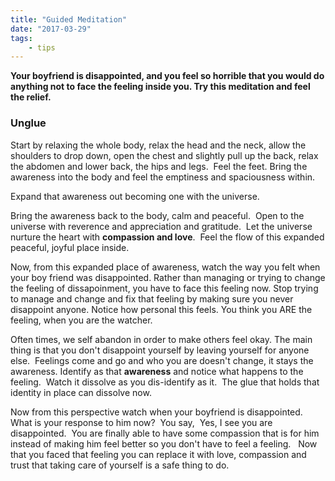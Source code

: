 ```yaml
---
title: "Guided Meditation"
date: "2017-03-29"
tags:
    - tips
---
```


**Your boyfriend is disappointed, and you feel so horrible that you would do
anything not to face the feeling inside you. Try this meditation and feel the
relief.**

### Unglue

Start by relaxing the whole body, relax the head and the neck, allow the
shoulders to drop down, open the chest and slightly pull up the back, relax the
abdomen and lower back, the hips and legs.  Feel the feet. Bring the awareness
into the body and feel the emptiness and spaciousness within.

Expand that awareness out becoming one with the universe.

Bring the awareness back to the body, calm and peaceful.  Open to the universe
with reverence and appreciation and gratitude.  Let the universe nurture the
heart with **compassion and love**.  Feel the flow of this expanded peaceful,
joyful place inside.

Now, from this expanded place of awareness, watch the way you felt when your boy
friend was disappointed. Rather than managing or trying to change the feeling of
dissapoinment, you have to face this feeling now. Stop trying to manage and
change and fix that feeling by making sure you never disappoint anyone. Notice
how personal this feels. You think you ARE the feeling, when you are the
watcher.

Often times, we self abandon in order to make others feel okay. The main thing
is that you don't disappoint yourself by leaving yourself for anyone else.
 Feelings come and go and who you are doesn't change, it stays the awareness.
Identify as that **awareness** and notice what happens to the feeling.  Watch it
dissolve as you dis-identify as it.  The glue that holds that identity in place
can dissolve now.

Now from this perspective watch when your boyfriend is disappointed.  What is
your response to him now?  You say,  Yes, I see you are disappointed.  You are
finally able to have some compassion that is for him instead of making him feel
better so you don't have to feel a feeling.   Now that you faced that feeling
you can replace it with love, compassion and trust that taking care of yourself
is a safe thing to do.
